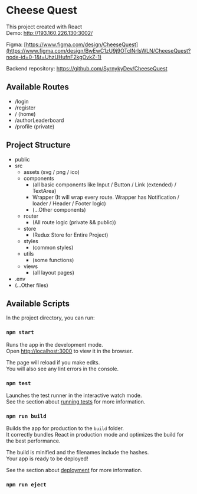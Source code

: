 # Cheese Quest

This project created with React\
Demo: http://193.160.226.130:3002/

Figma: [https://www.figma.com/design/CheeseQuest](https://www.figma.com/design/BwEwC1zU9j9OTcINrIsWLN/CheeseQuest?node-id=0-1&t=UhzUHufnF2kgOvkZ-1)

Backend repository: https://github.com/SyrnykyDev/CheeseQuest

## Available Routes

- /login
- /register
- / (home) 
- /authorLeaderboard
- /profile (private)

## Project Structure

- public
- src
    - assets (svg / png / ico)
    - components
        - (all basic components like Input / Button / Link (extended) / TextArea)
        - Wrapper (It will wrap every route. Wrapper has Notification / loader / Header / Footer logic)
        - (...Other components)
    - router
        - (All route logic (private && public))
    - store
        - (Redux Store for Entire Project)
    - styles
        - (common styles)
    - utils
        - (some functions)
    - views
        - (all layout pages)
- .env
- (...Other files)


## Available Scripts

In the project directory, you can run:

### `npm start`

Runs the app in the development mode.\
Open [http://localhost:3000](http://localhost:3000) to view it in the browser.

The page will reload if you make edits.\
You will also see any lint errors in the console.

### `npm test`

Launches the test runner in the interactive watch mode.\
See the section about [running tests](https://facebook.github.io/create-react-app/docs/running-tests) for more information.

### `npm run build`

Builds the app for production to the `build` folder.\
It correctly bundles React in production mode and optimizes the build for the best performance.

The build is minified and the filenames include the hashes.\
Your app is ready to be deployed!

See the section about [deployment](https://facebook.github.io/create-react-app/docs/deployment) for more information.

### `npm run eject`

